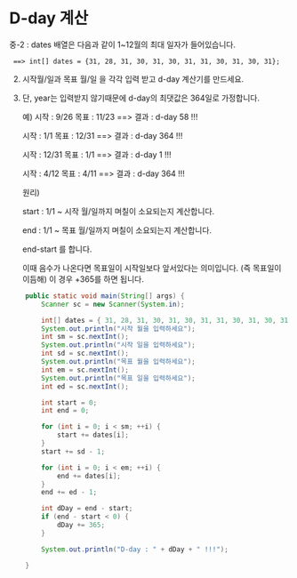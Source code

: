 # D-day 계산

 중-2 : dates 배열은 다음과 같이 1~12월의 최대 일자가 들어있습니다. 
 
	 ==> int[] dates = {31, 28, 31, 30, 31, 30, 31, 31, 30, 31, 30, 31}; 

2) 시작월/일과 목표 월/일 을 각각 입력 받고 d-day 계산기를 만드세요.

3) 단, year는 입력받지 않기때문에 d-day의 최댓값은 364일로 가정합니다.
     
	예) 
  시작 : 9/26  목표 : 11/23  ==> 결과 : d-day 58 !!!
     
	시작 : 1/1 목표 : 12/31  ==> 결과 : d-day 364 !!!
         
	시작 : 12/31 목표 : 1/1  ==> 결과 : d-day 1 !!!
         
	시작 : 4/12 목표 : 4/11  ==> 결과 : d-day 364 !!!
         
	원리)
     
	start : 1/1 ~ 시작 월/일까지 며칠이 소요되는지 계산합니다. 
    
	end : 1/1 ~ 목표 월/일까지 며칠이 소요되는지 계산합니다. 
    
	end-start 를 합니다. 
    
	이때 음수가 나온다면 목표일이 시작일보다 앞서있다는 의미입니다. (즉 목표일이 이듬해)
	이 경우 +365를 하면 됩니다.



```java
	public static void main(String[] args) {
		Scanner sc = new Scanner(System.in);

		int[] dates = { 31, 28, 31, 30, 31, 30, 31, 31, 30, 31, 30, 31 };
		System.out.println("시작 월을 입력하세요");
		int sm = sc.nextInt();
		System.out.println("시작 일을 입력하세요");
		int sd = sc.nextInt();
		System.out.println("목표 월을 입력하세요");
		int em = sc.nextInt();
		System.out.println("목표 일을 입력하세요");
		int ed = sc.nextInt();

		int start = 0;
		int end = 0;

		for (int i = 0; i < sm; ++i) {
			start += dates[i];
		}
		start += sd - 1;

		for (int i = 0; i < em; ++i) {
			end += dates[i];
		}
		end += ed - 1;

		int dDay = end - start;
		if (end - start < 0) {
			dDay += 365;
		}

		System.out.println("D-day : " + dDay + " !!!");

	}
```

